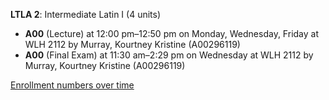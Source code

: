 **LTLA 2**: Intermediate Latin I (4 units)

- **A00** (Lecture) at 12:00 pm–12:50 pm on Monday, Wednesday, Friday at WLH 2112 by Murray, Kourtney Kristine (A00296119)
- **A00** (Final Exam) at 11:30 am–2:29 pm on Wednesday at WLH 2112 by Murray, Kourtney Kristine (A00296119)

[Enrollment numbers over time](./LTLA2.tsv)
